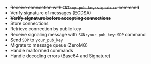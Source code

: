 - ~~Receive connection with `CNT:my_pub_key:signature` command~~
- ~~Verify signature of messages (ECDSA)~~
- ~~**Verify signature before accepting connections**~~
- Store connections
- Retrieve connection by public key
- Receive signaling message with `SGN:your_pub_key:SDP` command
- Send `SDP` to `your_pub_key`
- Migrate to message queue (ZeroMQ)
- Handle malformed commands
- Handle decoding errors (Base64 and Signature)